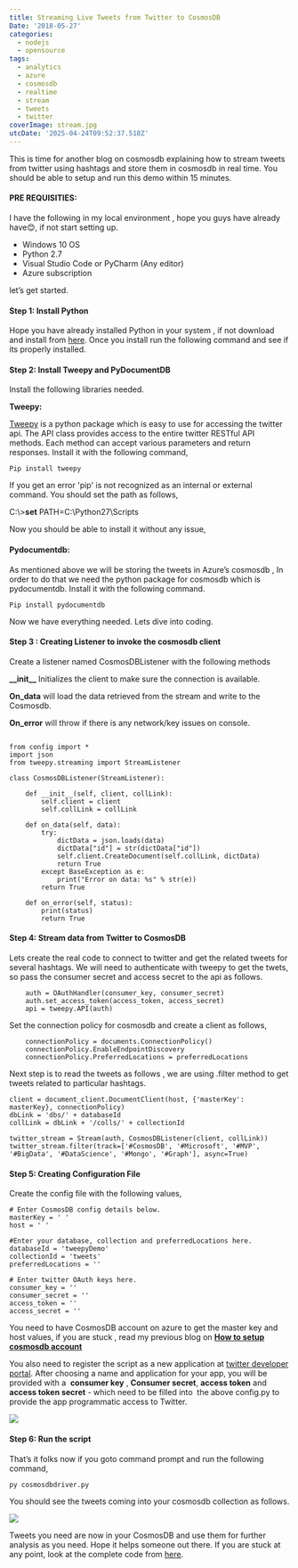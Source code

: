 ```yaml
---
title: Streaming Live Tweets from Twitter to CosmosDB
Date: '2018-05-27'
categories:
  - nodejs
  - opensource
tags:
  - analytics
  - azure
  - cosmosdb
  - realtime
  - stream
  - tweets
  - twitter
coverImage: stream.jpg
utcDate: '2025-04-24T09:52:37.518Z'
---
```


This is time for another blog on cosmosdb explaining how to stream tweets from twitter using hashtags and store them in cosmosdb in real time. You should be able to setup and run this demo within 15 minutes.

#### PRE REQUISITIES:

I have the following in my local environment , hope you guys have already have😊, if not start setting up.

- Windows 10 OS
- Python 2.7
- Visual Studio Code or PyCharm (Any editor)
- Azure subscription

let’s get started.

#### Step 1: Install Python

Hope you have already installed Python in your system , if not download and install from [here](https://www.python.org/downloads/release/python-365/). Once you install run the following command and see if its properly installed.

#### **Step 2: Install Tweepy and PyDocumentDB**

Install the following libraries needed.

**Tweepy:**

[Tweepy](http://docs.tweepy.org/en/v3.5.0/api.html) is a python package which is easy to use for accessing the twitter api. The API class provides access to the entire twitter RESTful API methods. Each method can accept various parameters and return responses. Install it with the following command,

```
Pip install tweepy  
```

If you get an error 'pip' is not recognized as an internal or external command. You should set the path as follows,

C:\\>**set** PATH=C:\\Python27\\Scripts

Now you should be able to install it without any issue,

#### **Pydocumentdb:**

As mentioned above we will be storing the tweets in Azure’s cosmosdb , In order to do that we need the python package for cosmosdb which is pydocumentdb. Install it with the following command.

```
Pip install pydocumentdb
```

Now we have everything needed. Lets dive into coding.

#### Step 3 : **Creating Listener to invoke the cosmosdb client**

Create a listener named CosmosDBListener with the following methods

**\_\_init\_\_** Initializes the client to make sure the connection is available.

**On\_data** will load the data retrieved from the stream and write to the Cosmosdb.

**On\_error** will throw if there is any network/key issues on console.

```
 
from config import *
import json
from tweepy.streaming import StreamListener

class CosmosDBListener(StreamListener):
 
    def __init__(self, client, collLink):
        self.client = client
        self.collLink = collLink
        
    def on_data(self, data):
        try:
            dictData = json.loads(data)
            dictData["id"] = str(dictData["id"])
            self.client.CreateDocument(self.collLink, dictData)
            return True
        except BaseException as e:
            print("Error on data: %s" % str(e))
        return True
 
    def on_error(self, status):
        print(status)
        return True
```

#### Step 4: Stream data from Twitter to CosmosDB

Lets create the real code to connect to twitter and get the related tweets for several hashtags. We will need to authenticate with tweepy to get the twets, so pass the consumer secret and access secret to the api as follows.

```
    auth = OAuthHandler(consumer_key, consumer_secret)
    auth.set_access_token(access_token, access_secret)
    api = tweepy.API(auth)
```

Set the connection policy for cosmosdb and create a client as follows,

```
    connectionPolicy = documents.ConnectionPolicy()
    connectionPolicy.EnableEndpointDiscovery 
    connectionPolicy.PreferredLocations = preferredLocations
```

Next step is to read the tweets as follows , we are using .filter method to get tweets related to particular hashtags.

```
client = document_client.DocumentClient(host, {'masterKey': masterKey}, connectionPolicy)
dbLink = 'dbs/' + databaseId
collLink = dbLink + '/colls/' + collectionId

twitter_stream = Stream(auth, CosmosDBListener(client, collLink))
twitter_stream.filter(track=['#CosmosDB', '#Microsoft', '#MVP', '#BigData', '#DataScience', '#Mongo', '#Graph'], async=True)
```

#### Step 5: Creating Configuration File

Create the config file with the following values,

```
# Enter CosmosDB config details below.
masterKey = ' ' 
host = ' '

#Enter your database, collection and preferredLocations here.
databaseId = 'tweepyDemo'
collectionId = 'tweets'
preferredLocations = ''

# Enter twitter OAuth keys here.
consumer_key = ''
consumer_secret = ''
access_token = ''
access_secret = ''
```

You need to have CosmosDB account on azure to get the master key and host values, if you are stuck , read my previous blog on **[How to setup cosmosdb account](http://sajeetharan.blogspot.com/2018/03/setting-up-azure-cosmos-db-with-visual.html)**

You also need to register the script as a new application at [twitter developer portal](http://apps.twitter.com/). After choosing a name and application for your app, you will be provided with a  **consumer key** , **Consumer secret**, **access token** and **access token secret** - which need to be filled into  the above config.py to provide the app programmatic access to Twitter.

![](https://sajeetharan.wordpress.com/wp-content/uploads/2020/02/image.png?w=624)

#### **Step 6: Run the script**

That’s it folks now if you goto command prompt and run the following command,

`py cosmosdbdriver.py`

You should see the tweets coming into your cosmosdb collection as follows.

![](https://sajeetharan.wordpress.com/wp-content/uploads/2020/02/image-1.png?w=624)

Tweets you need are now in your CosmosDB and use them for further analysis as you need. Hope it helps someone out there. If you are stuck at any point, look at the complete code from [here](https://github.com/sajeetharan/CosmosdbTweetsStream).
